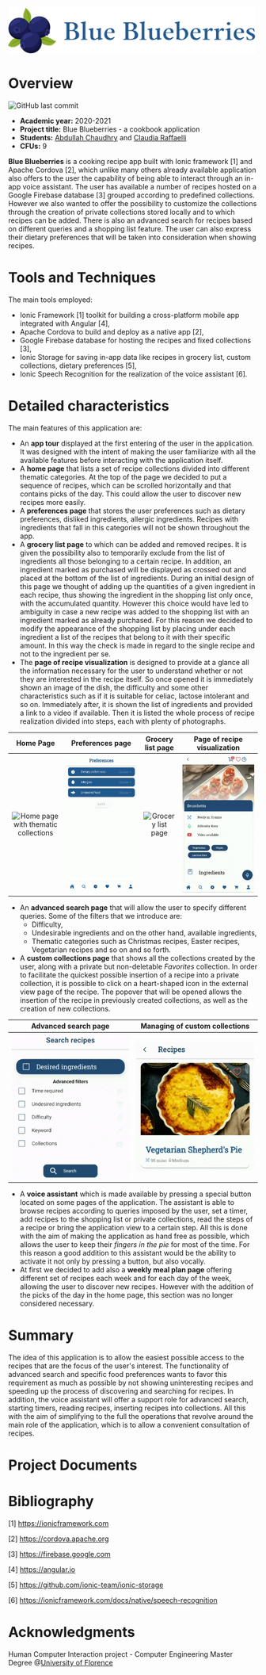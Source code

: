 <img src="./src/assets/svg/logo5.png" width="500" >

# Overview
![GitHub last commit](https://img.shields.io/github/last-commit/ClaudiaRaffaelli/Blue-Blueberries)
- **Academic year:** 2020-2021
- **Project title:** Blue Blueberries - a cookbook application
- **Students:** [Abdullah Chaudhry](https://github.com/chabdullah) and [Claudia Raffaelli](https://github.com/ClaudiaRaffaelli)
- **CFUs:** 9

**Blue Blueberries** is a cooking recipe app built with Ionic framework [1] and Apache Cordova [2], which unlike many others already available application also offers to the user the capability of being able to interact through an in-app voice assistant. The user has available a number of recipes hosted on a Google Firebase database [3] grouped according to predefined collections. However we also wanted to offer the possibility to customize the collections through the creation of private collections stored locally and to which recipes can be added. There is also an advanced search for recipes based on different queries and a shopping list feature. The user can also express their dietary preferences that will be taken into consideration when showing recipes. 

# Tools and Techniques
The main tools employed:
- Ionic Framework [1] toolkit for building a cross-platform mobile app integrated with Angular [4],
- Apache Cordova to build and deploy as a native app [2],
- Google Firebase database for hosting the recipes and fixed collections [3],
- Ionic Storage for saving in-app data like recipes in grocery list, custom collections, dietary preferences [5], 
- Ionic Speech Recognition for the realization of the voice assistant [6].

# Detailed characteristics
The main features of this application are:
- An **app tour** displayed at the first entering of the user in the application. It was designed with the intent of making the user familiarize with all the available features before interacting with the application itself.
- A **home page** that lists a set of recipe collections divided into different thematic categories. At the top of the page we decided to put a sequence of recipes, which can be scrolled horizontally and that contains picks of the day. This could allow the user to discover new recipes more easily.
- A **preferences page** that stores the user preferences such as dietary preferences, disliked ingredients, allergic ingredients. Recipes with ingredients that fall in this categories will not be shown throughout the app.
- A **grocery list page** to which can be added and removed recipes. It is given the possibility also to temporarily exclude from the list of ingredients all those belonging to a certain recipe. In addition, an ingredient marked as purchased will be displayed as crossed out and placed at the bottom of the list of ingredients. During an initial design of this page we thought of adding up the quantities of a given ingredient in each recipe, thus showing the ingredient in the shopping list only once, with the accumulated quantity. However this choice would have led to ambiguity in case a new recipe was added to the shopping list with an ingredient marked as already purchased. For this reason we decided to modify the appearance of the shopping list by placing under each ingredient a list of the recipes that belong to it with their specific amount. In this way the check is made in regard to the single recipe and not to the ingredient per se.
- The **page of recipe visualization** is designed to provide at a glance all the information necessary for the user to understand whether or not they are interested in the recipe itself. So once opened it is immediately shown an image of the dish, the difficulty and some other characteristics such as if it is suitable for celiac, lactose intolerant and so on. Immediately after, it is shown the list of ingredients and provided a link to a video if available. Then it is listed the whole process of recipe realization divided into steps, each with plenty of photographs.

Home Page                                 | Preferences page                          |  Grocery list page                        |  Page of recipe visualization 
:----------------------------------------:|:-----------------------------------------:|:-----------------------------------------:|:-----------------------------------------:
![Home page with thematic collections](./videos/collections.gif)  |  ![Preferences page](./videos/preferences.gif)  |  ![Grocery list page](./videos/groceries.gif) |  ![Page of recipe visualization](./videos/recipe-view.gif)

- An **advanced search page** that will allow the user to specify different queries. Some of the filters that we introduce are:
  - Difficulty,
  - Undesirable ingredients and on the other hand, available ingredients,
  - Thematic categories such as Christmas recipes, Easter recipes, Vegetarian recipes and so on and so forth.
- A **custom collections page** that shows all the collections created by the user, along with a private but non-deletable *Favorites* collection. In order to facilitate the quickest possible insertion of a recipe into a private collection, it is possible to click on a heart-shaped icon in the external view page of the recipe. The popover that will be opened allows the insertion of the recipe in previously created collections, as well as the creation of new collections.

 Advanced search page                       |  Managing of custom collections   
|:-----------------------------------------:|:-----------------------------------------:
|  ![Advanced search page](./videos/search.gif) |  ![Add a recipe to a custom collection](./videos/favorites.gif)

- A **voice assistant** which is made available by pressing a special button located on some pages of the application. The assistant is able to browse recipes according to queries imposed by the user, set a timer, add recipes to the shopping list or private collections, read the steps of a recipe or bring the application view to a certain step. All this is done with the aim of making the application as hand free as possible, which allows the user to keep their *fingers in the pie* for most of the time. For this reason a good addition to this assistant would be the ability to activate it not only by pressing a button, but also vocally.
- At first we decided to add also a **weekly meal plan page** offering different set of recipes each week and for each day of the week, allowing the user to discover new recipes. However with the addition of the picks of the day in the home page, this section was no longer considered necessary.

# Summary
The idea of this application is to allow the easiest possible access to the recipes that are the focus of the user's interest. The functionality of advanced search and specific food preferences wants to favor this requirement as much as possible by not showing uninteresting recipes and speeding up the process of discovering and searching for recipes. In addition, the voice assistant will offer a support role for advanced search, starting timers, reading recipes, inserting recipes into collections. All this with the aim of simplifying to the full the operations that revolve around the main role of the application, which is to allow a convenient consultation of recipes.


# Project Documents


# Bibliography
\[1\] https://ionicframework.com

\[2\] https://cordova.apache.org

\[3\] https://firebase.google.com

\[4\] https://angular.io

\[5\] https://github.com/ionic-team/ionic-storage

\[6\] https://ionicframework.com/docs/native/speech-recognition

# Acknowledgments
Human Computer Interaction project - Computer Engineering Master Degree @[University of Florence](https://www.unifi.it/changelang-eng.html)
